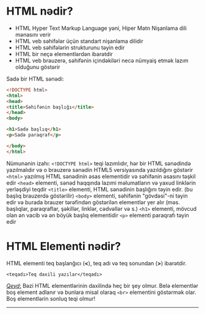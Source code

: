 
# HTML nədir?

- HTML Hyper Text Markup Language yəni, Hiper Mətn Nişanlama dili mənasını verir
- HTML veb səhifələr üçün standart nişanlama dilidir
- HTML veb səhifələrin strukturunu təyin edir
- HTML bir neçə elementlərdən ibarətdir
- HTML veb brauzerə, səhifənin içindəkiləri necə nümyaiş etmək lazım olduğunu göstərir 

Sadə bir HTML sənədi:
```html
<!DOCTYPE html> 
<html>
<head>
<title>Səhifənin başlığı</title>
</head>
<body>

<h1>Sadə başlıq</h1>
<p>Sadə paraqraf</p>

</body>
</html>
```
Nümunənin izahı: 
`<!DOCTYPE html>` teqi lazımlıdır, hər bir HTML sənədində yazılmalıdır və o brauzerə sənədin HTML5 versiyasında yazıldığını göstərir
`<html>` yazılmış HTML sənədinin əsas elementidir və səhifənin əsasını təşkil edir
`<head>` elementi, sənəd haqqında lazımi məlumatların və yaxud linklərin yerləşdiyi teqdir
`<title>` elementi, HTML sənədinin başlığını təyin edir. (bu başlıq brauzerdə göstərilir)
`<body>` elementi, səhifənin "gövdəsi"-ni təyin edir və burada brauzer tərəfindən göstərilən elementlər yer alır (məs. başlıqlar, paraqraflar, şəkillər, linklər, cədvəllər və s.) 
`<h1>` elementi, mövcud olan ən vacib və ən böyük başlıq elementidir
`<p>` elementi paraqrafı təyin edir

# HTML Elementi nədir? 

HTML elementi teq başlanğıcı (**<**), teq adı və teq sonundan (**>**) ibarətdir. 

`<teqadı>Teq daxili yazılar</teqadı>`

<ins>*Qeyd*:</ins> Bəzi HTML elementlərinin daxilində heç bir şey olmur. Belə elementlər boş element adlanır və bunlara misal olaraq `<br>` elementini göstərmək olar. Boş elementlərin sonluq teqi olmur! 

***
